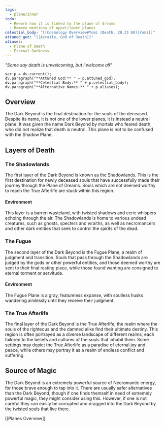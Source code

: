 ```yaml
---
tags:
  - plane/inner
todo:
  - Rework how it is linked to the plane of dreams
  - Remove mentions of upper/lower planes
celestial_body: "[[Cosmology Overview#Yomi (Death, 28.33 AU)|Yomi]]"
attuned_god: "[[Azraile, God of Death]]"
aliases:
  - Plane of Death
  - Eternal Darkness
---
```

*"Some say death is unwelcoming, but I welcome all"*
```dataviewjs
var p = dv.current();
dv.paragraph("**Attuned God:** " + p.attuned_god);
dv.paragraph("**Celestial Body:** " + p.celestial_body);
dv.paragraph("**Alternative Names:** " + p.aliases);
```
## Overview
The Dark Beyond is the final destination for the souls of the deceased. Despite its name, it is not one of the lower planes, it is instead a neutral plane. It was given the name Dark Beyond by mortals who feared death, who did not realize that death is neutral. This plane is not to be confused with the Shadow Plane.
## Layers of Death
### The Shadowlands
The first layer of the Dark Beyond is known as the Shadowlands. This is the first destination for newly deceased souls that have successfully made their journey through the Plane of Dreams. Souls which are not deemed worthy to reach the True Afterlife are stuck within this region.
#### Environment
This layer is a barren wasteland, with twisted shadows and eerie whispers echoing through the air. The Shadowlands is home to various undead creatures, such as ghosts, specters and wraiths, as well as necromancers and other dark entities that seek to control the spirits of the dead.
### The Fugue
The second layer of the Dark Beyond is the Fugue Plane, a realm of judgment and transition. Souls that pass through the Shadowlands are judged by the gods or other powerful entities, and those deemed worthy are sent to their final resting place, while those found wanting are consigned to eternal torment or servitude.
#### Environment
The Fugue Plane is a gray, featureless expanse, with soulless husks wandering aimlessly until they receive their judgment.
### The True Afterlife
The final layer of the Dark Beyond is the True Afterlife, the realm where the souls of the righteous and the damned alike find their ultimate destiny. This region is often portrayed as a diverse landscape of different realms, each tailored to the beliefs and cultures of the souls that inhabit them. Some settings may depict the True Afterlife as a paradise of eternal joy and peace, while others may portray it as a realm of endless conflict and suffering.
## Source of Magic
The Dark Beyond is an extremely powerful source of Necromantic energy, for those brave enough to tap into it. There are usually safer alternatives than the Dark Beyond, though if one finds themself in need of extremely powerful magic, they might consider using this. However, if one is not careful they can easily be corrupted and dragged into the Dark Beyond by the twisted souls that live there.

[[Planes Overview]]